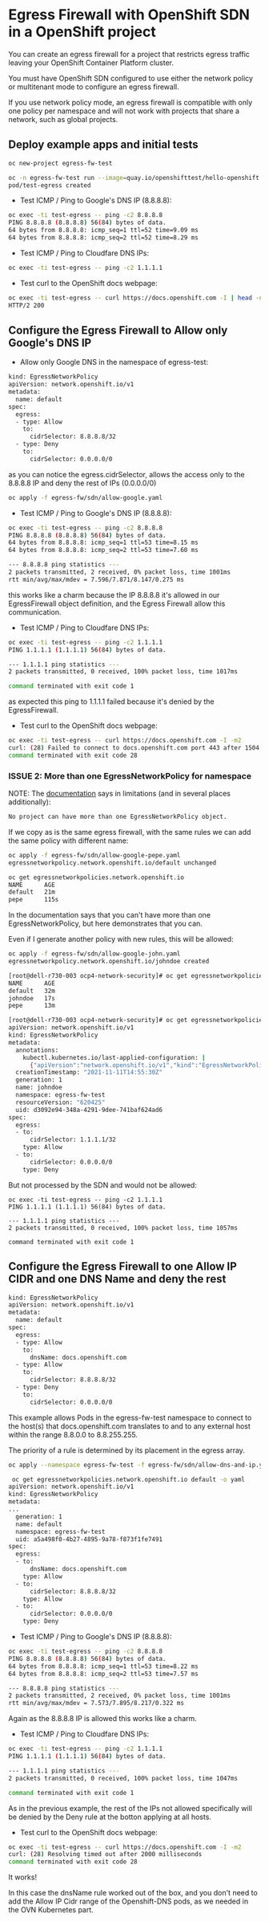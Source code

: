 # Egress Firewall with OpenShift SDN in a OpenShift project

You can create an egress firewall for a project that restricts egress traffic leaving your OpenShift Container Platform cluster.

You must have OpenShift SDN configured to use either the network policy or multitenant mode to configure an egress firewall.

If you use network policy mode, an egress firewall is compatible with only one policy per namespace and will not work with projects that share a network, such as global projects.


## Deploy example apps and initial tests

```sh
oc new-project egress-fw-test
```

```sh
oc -n egress-fw-test run --image=quay.io/openshifttest/hello-openshift:multiarch test-egress
pod/test-egress created
```

* Test ICMP / Ping to Google's DNS IP (8.8.8.8):

```sh
oc exec -ti test-egress -- ping -c2 8.8.8.8
PING 8.8.8.8 (8.8.8.8) 56(84) bytes of data.
64 bytes from 8.8.8.8: icmp_seq=1 ttl=52 time=9.09 ms
64 bytes from 8.8.8.8: icmp_seq=2 ttl=52 time=8.29 ms
```

* Test ICMP / Ping to Cloudfare DNS IPs:

```sh
oc exec -ti test-egress -- ping -c2 1.1.1.1
```

* Test curl to the OpenShift docs webpage:

```sh
oc exec -ti test-egress -- curl https://docs.openshift.com -I | head -n1
HTTP/2 200
```

## Configure the Egress Firewall to Allow only Google's DNS IP

* Allow only Google DNS in the namespace of egress-test:

```sh
kind: EgressNetworkPolicy
apiVersion: network.openshift.io/v1
metadata:
  name: default
spec:
  egress:
  - type: Allow
    to:
      cidrSelector: 8.8.8.8/32
  - type: Deny
    to:
      cidrSelector: 0.0.0.0/0
```

as you can notice the egress.cidrSelector, allows the access only to the 8.8.8.8 IP and deny the rest of IPs (0.0.0.0/0) 

```sh
oc apply -f egress-fw/sdn/allow-google.yaml
```


* Test ICMP / Ping to Google's DNS IP (8.8.8.8):

```sh
oc exec -ti test-egress -- ping -c2 8.8.8.8
PING 8.8.8.8 (8.8.8.8) 56(84) bytes of data.
64 bytes from 8.8.8.8: icmp_seq=1 ttl=53 time=8.15 ms
64 bytes from 8.8.8.8: icmp_seq=2 ttl=53 time=7.60 ms

--- 8.8.8.8 ping statistics ---
2 packets transmitted, 2 received, 0% packet loss, time 1001ms
rtt min/avg/max/mdev = 7.596/7.871/8.147/0.275 ms
```

this works like a charm because the IP 8.8.8.8 it's allowed in our EgressFirewall object definition, and the Egress Firewall allow this communication.

* Test ICMP / Ping to Cloudfare DNS IPs:

```sh
oc exec -ti test-egress -- ping -c2 1.1.1.1
PING 1.1.1.1 (1.1.1.1) 56(84) bytes of data.

--- 1.1.1.1 ping statistics ---
2 packets transmitted, 0 received, 100% packet loss, time 1017ms

command terminated with exit code 1
```

as expected this ping to 1.1.1.1 failed because it's denied by the EgressFirewall.

* Test curl to the OpenShift docs webpage:

```sh
oc exec -ti test-egress -- curl https://docs.openshift.com -I -m2
curl: (28) Failed to connect to docs.openshift.com port 443 after 1504 ms: Operation timed out
command terminated with exit code 28
```

### ISSUE 2: More than one EgressNetworkPolicy for namespace

NOTE: The [documentation](https://docs.openshift.com/container-platform/4.9/networking/openshift_sdn/configuring-egress-firewall.html#limitations-of-an-egress-firewall_openshift-sdn-egress-firewall) says in limitations (and in several places additionally):

```md
No project can have more than one EgressNetworkPolicy object.
```
If we copy as is the same egress firewall, with the same rules we can add the same policy with different name:

```sh
oc apply -f egress-fw/sdn/allow-google-pepe.yaml
egressnetworkpolicy.network.openshift.io/default unchanged
```

```sh
oc get egressnetworkpolicies.network.openshift.io
NAME      AGE
default   21m
pepe      115s
```


In the documentation says that you can't have more than one EgressNetworkPolicy, but here demonstrates that you can.

Even if I generate another policy with new rules, this will be allowed:

```sh
oc apply -f egress-fw/sdn/allow-google-john.yaml
egressnetworkpolicy.network.openshift.io/johndoe created
```

```sh
[root@dell-r730-003 ocp4-network-security]# oc get egressnetworkpolicies.network.openshift.io
NAME      AGE
default   32m
johndoe   17s
pepe      13m
```

```sh
[root@dell-r730-003 ocp4-network-security]# oc get egressnetworkpolicies.network.openshift.io johndoe -o yaml
apiVersion: network.openshift.io/v1
kind: EgressNetworkPolicy
metadata:
  annotations:
    kubectl.kubernetes.io/last-applied-configuration: |
      {"apiVersion":"network.openshift.io/v1","kind":"EgressNetworkPolicy","metadata":{"annotations":{},"name":"johndoe","namespace":"egress-fw-test"},"spec":{"egress":[{"to":{"cidrSelector":"1.1.1.1/32"},"type":"Allow"},{"to":{"cidrSelector":"0.0.0.0/0"},"type":"Deny"}]}}
  creationTimestamp: "2021-11-11T14:55:30Z"
  generation: 1
  name: johndoe
  namespace: egress-fw-test
  resourceVersion: "620425"
  uid: d3092e94-348a-4291-9dee-741baf624ad6
spec:
  egress:
  - to:
      cidrSelector: 1.1.1.1/32
    type: Allow
  - to:
      cidrSelector: 0.0.0.0/0
    type: Deny
```

But not processed by the SDN and would not be allowed: 

```
oc exec -ti test-egress -- ping -c2 1.1.1.1
PING 1.1.1.1 (1.1.1.1) 56(84) bytes of data.

--- 1.1.1.1 ping statistics ---
2 packets transmitted, 0 received, 100% packet loss, time 1057ms

command terminated with exit code 1
```

## Configure the Egress Firewall to one Allow IP CIDR and one DNS Name and deny the rest

```sh
kind: EgressNetworkPolicy
apiVersion: network.openshift.io/v1
metadata:
  name: default
spec:
  egress:
  - type: Allow
    to:
      dnsName: docs.openshift.com
  - type: Allow
    to:
      cidrSelector: 8.8.8.8/32
  - type: Deny
    to:
      cidrSelector: 0.0.0.0/0
```

This example allows Pods in the egress-fw-test namespace to connect to the host(s) that docs.openshift.com translates to and to any external host within the range 8.8.0.0 to 8.8.255.255.

The priority of a rule is determined by its placement in the egress array.

```sh
oc apply --namespace egress-fw-test -f egress-fw/sdn/allow-dns-and-ip.yaml
```

```sh
 oc get egressnetworkpolicies.network.openshift.io default -o yaml
apiVersion: network.openshift.io/v1
kind: EgressNetworkPolicy
metadata:
...
  generation: 1
  name: default
  namespace: egress-fw-test
  uid: a5a498f0-4b27-4895-9a78-f873f1fe7491
spec:
  egress:
  - to:
      dnsName: docs.openshift.com
    type: Allow
  - to:
      cidrSelector: 8.8.8.8/32
    type: Allow
  - to:
      cidrSelector: 0.0.0.0/0
    type: Deny
```

* Test ICMP / Ping to Google's DNS IP (8.8.8.8):

```sh
oc exec -ti test-egress -- ping -c2 8.8.8.8
PING 8.8.8.8 (8.8.8.8) 56(84) bytes of data.
64 bytes from 8.8.8.8: icmp_seq=1 ttl=53 time=8.22 ms
64 bytes from 8.8.8.8: icmp_seq=2 ttl=53 time=7.57 ms

--- 8.8.8.8 ping statistics ---
2 packets transmitted, 2 received, 0% packet loss, time 1001ms
rtt min/avg/max/mdev = 7.573/7.895/8.217/0.322 ms
```

Again as the 8.8.8.8 IP is allowed this works like a charm.

* Test ICMP / Ping to Cloudfare DNS IPs:

```sh
oc exec -ti test-egress -- ping -c2 1.1.1.1
PING 1.1.1.1 (1.1.1.1) 56(84) bytes of data.

--- 1.1.1.1 ping statistics ---
2 packets transmitted, 0 received, 100% packet loss, time 1047ms

command terminated with exit code 1
```

As in the previous example, the rest of the IPs not allowed specifically will be denied by the Deny rule at the botton applying at all hosts.

* Test curl to the OpenShift docs webpage:

```sh
oc exec -ti test-egress -- curl https://docs.openshift.com -I -m2
curl: (28) Resolving timed out after 2000 milliseconds
command terminated with exit code 28
```

It works!

In this case the dnsName rule worked out of the box, and you don't need to add the Allow IP Cidr range of the Openshift-DNS pods, as we needed in the OVN Kubernetes part.
 